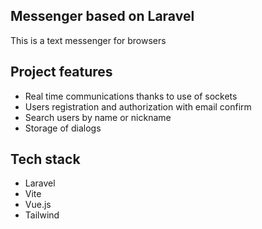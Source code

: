 ## Messenger based on Laravel

This is a text messenger for browsers

## Project features

- Real time communications thanks to use of sockets
- Users registration and authorization with email confirm
- Search users by name or nickname
- Storage of dialogs

## Tech stack

- Laravel
- Vite
- Vue.js
- Tailwind